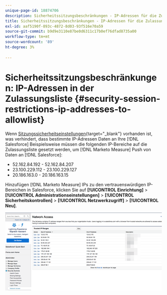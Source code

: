 ```yaml
---
unique-page-id: 18874706
description: Sicherheitssitzungsbeschränkungen - IP-Adressen für die Zulassungsliste - Marketo-Maßnahme - Produktdokumentation
title: Sicherheitssitzungsbeschränkungen - IP-Adressen für die Zulassungsliste
exl-id: aaf5190f-893c-4872-8d03-93f516e70a59
source-git-commit: b9d9e3110e87be0d6311c17b0ef76dfad8735a00
workflow-type: tm+mt
source-wordcount: '89'
ht-degree: 3%

---
```


# Sicherheitssitzungsbeschränkungen: IP-Adressen in der Zulassungsliste {#security-session-restrictions-ip-addresses-to-allowlist}

Wenn [Sitzungssicherheitseinstellungen](https://help.salesforce.com/articleView?id=admin_sessions.htm&amp;type=0){target=&quot;_blank&quot;} vorhanden ist, was verhindert, dass bestimmte IP-Adressen Daten an Ihre [!DNL Salesforce] Beispielsweise müssen die folgenden IP-Bereiche auf die Zulassungsliste gesetzt werden, um [!DNL Marketo Measure] Push von Daten an [!DNL Salesforce]:

* 52.162.84.192 - 52.162.84.207
* 23.100.229.112 - 23.100.229.127
* 20.186.163.0 - 20.186.163.15

Hinzufügen [!DNL Marketo Measure] IPs zu den vertrauenswürdigen IP-Bereichen in Salesforce, klicken Sie auf **[!UICONTROL Einrichtung]** > **[!UICONTROL Administrationseinstellungen]** > **[!UICONTROL Sicherheitskontrollen]** > **[!UICONTROL Netzwerkzugriff]** > **[!UICONTROL Neu]**.

![](assets/1.png)
